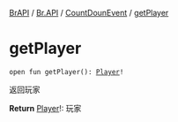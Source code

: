 [BrAPI](../../index.md) / [Br.API](../index.md) / [CountDounEvent](index.md) / [getPlayer](./get-player.md)

# getPlayer

`open fun getPlayer(): `[`Player`](https://hub.spigotmc.org/javadocs/spigot/org/bukkit/entity/Player.html)`!`

返回玩家

**Return**
[Player](https://hub.spigotmc.org/javadocs/spigot/org/bukkit/entity/Player.html)!: 玩家

